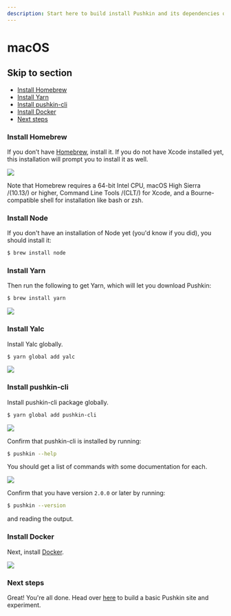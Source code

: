 ```yaml
---
description: Start here to build install Pushkin and its dependencies on macOS.
---
```


# macOS

## Skip to section

* [Install Homebrew](macos-install.md#install-homebrew)
* [Install Yarn](macos-install.md#install-yarn)
* [Install pushkin-cli](macos-install.md#install-pushkin-cli)
* [Install Docker](macos-install.md#install-docker)
* [Next steps](macos-install.md#next-steps)

### Install Homebrew

If you don’t have [Homebrew](https://brew.sh/), install it. If you do not have Xcode installed yet, this installation will prompt you to install it as well.

![](../../.gitbook/assets/ezgif.com-video-to-gif%20%281%29%20%281%29.gif)

Note that Homebrew requires a 64-bit Intel CPU, macOS High Sierra /(10.13/) or higher, Command Line Tools /(CLT/) for Xcode, and a Bourne-compatible shell for installation like bash or zsh.

### Install Node

If you don't have an installation of Node yet (you'd know if you did), you should install it:

```bash
$ brew install node
```

### Install Yarn

Then run the following to get Yarn, which will let you download Pushkin:

```bash
$ brew install yarn
```

![](../../.gitbook/assets/ezgif.com-video-to-gif-2-%20%281%29%20%281%29.gif)

### Install Yalc

Install Yalc globally.

```bash
$ yarn global add yalc
```

![](../../.gitbook/assets/ezgif.com-video-to-gif-6-%20%281%29.gif)

### Install pushkin-cli

Install pushkin-cli package globally.

```bash
$ yarn global add pushkin-cli
```

![](../../.gitbook/assets/ezgif.com-video-to-gif-3-%20%281%29%20%281%29.gif)

Confirm that pushkin-cli is installed by running:

```bash
$ pushkin --help
```

You should get a list of commands with some documentation for each.

![](../../.gitbook/assets/ezgif.com-video-to-gif-1-%20%281%29%20%281%29.gif)

Confirm that you have version `2.0.0` or later by running:

```bash
$ pushkin --version
```

and reading the output.

### Install Docker

Next, install [Docker](https://docs.docker.com/install/).

![](../../.gitbook/assets/ezgif.com-video-to-gif-5-%20%281%29%20%281%29.gif)

### Next steps

Great! You're all done. Head over [here](../quickstart/) to build a basic Pushkin site and experiment.

